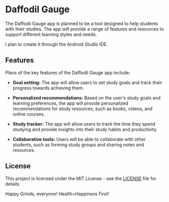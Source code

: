 # Daffodil Gauge

The Daffodil Gauge app is planned to be a tool designed to help students with their studies. The app will provide a range of features and resources to support different learning styles and needs. 

I plan to create it through the Android Studio IDE.

## Features

Plans of the key features of the Daffodil Gauge app include:

- **Goal setting:** The app will allow users to set study goals and track their progress towards achieving them.

- **Personalized recommendations:** Based on the user's study goals and learning preferences, the app will provide personalized recommendations for study resources, such as books, videos, and online courses.

- **Study tracker:** The app will allow users to track the time they spend studying and provide insights into their study habits and productivity.

- **Collaborative tools:** Users will be able to collaborate with other students, such as forming study groups and sharing notes and resources.



## License

This project is licensed under the MIT License - see the [LICENSE](LICENSE) file for details.

Happy Grinds, everyone! Health+Happiness First!
